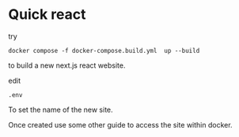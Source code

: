 # Quick react

try 

    docker compose -f docker-compose.build.yml  up --build

to build a new next.js react website.

edit

    .env

To set the name of the new site.

Once created use some other guide to access the site within docker.

